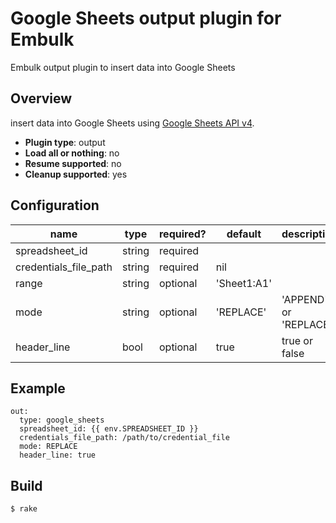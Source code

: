 # Google Sheets output plugin for Embulk

Embulk output plugin to insert data into Google Sheets


## Overview
insert data into Google Sheets using [Google Sheets API v4](https://developers.google.com/sheets/api).


* **Plugin type**: output
* **Load all or nothing**: no
* **Resume supported**: no
* **Cleanup supported**: yes

## Configuration

|  name  |  type  | required? | default | description |
| ---- | ---- | ---- | ---- | ----|
|  spreadsheet_id  | string | required | |
|  credentials_file_path  | string | required | nil |
|  range  | string | optional | 'Sheet1:A1' |
|  mode  | string | optional | 'REPLACE' | 'APPEND' or 'REPLACE' |
|  header_line | bool | optional | true | true or false |

## Example

```
out:
  type: google_sheets
  spreadsheet_id: {{ env.SPREADSHEET_ID }}
  credentials_file_path: /path/to/credential_file
  mode: REPLACE
  header_line: true
```

## Build

```
$ rake
```
